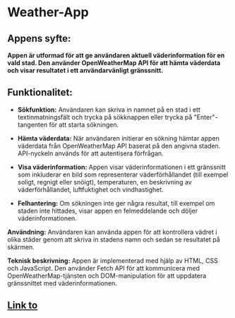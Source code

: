 # Weather-App

## Appens syfte:

**Appen är utformad för att ge användaren aktuell väderinformation för en vald stad. Den använder OpenWeatherMap API för att hämta väderdata och visar resultatet i ett användarvänligt gränssnitt.**

## Funktionalitet:

- **Sökfunktion:** Användaren kan skriva in namnet på en stad i ett textinmatningsfält och trycka på sökknappen eller trycka på "Enter"-tangenten för att starta sökningen.

- **Hämta väderdata:** När användaren initierar en sökning hämtar appen väderdata från OpenWeatherMap API baserat på den angivna staden. API-nyckeln används för att autentisera förfrågan.

- **Visa väderinformation:** Appen visar väderinformationen i ett gränssnitt som inkluderar en bild som representerar väderförhållandet (till exempel soligt, regnigt eller snöigt), temperaturen, en beskrivning av väderförhållandet, luftfuktighet och vindhastighet.

- **Felhantering:** Om sökningen inte ger några resultat, till exempel om staden inte hittades, visar appen en felmeddelande och döljer väderinformationen.

**Användning:** Användaren kan använda appen för att kontrollera vädret i olika städer genom att skriva in stadens namn och sedan se resultatet på skärmen.

**Teknisk beskrivning:** Appen är implementerad med hjälp av HTML, CSS och JavaScript. Den använder Fetch API för att kommunicera med OpenWeatherMap-tjänsten och DOM-manipulation för att uppdatera gränssnittet med väderinformationen.

## [Link to](https://imaginative-crumble-227ff9.netlify.app/)
